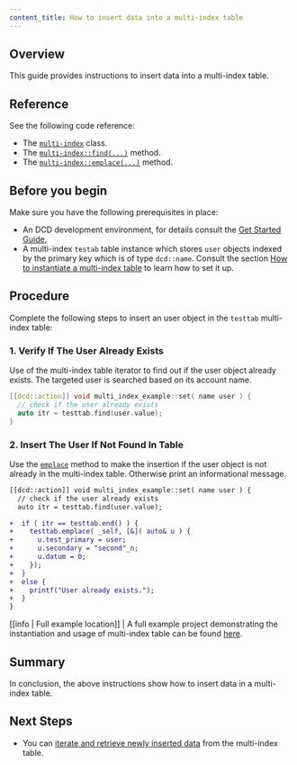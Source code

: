 ```yaml
---
content_title: How to insert data into a multi-index table
---
```


## Overview

This guide provides instructions to insert data into a multi-index table.

## Reference

See the following code reference:

* The [`multi-index`](../../classdcd_1_1multi__index) class.
* The [`multi-index::find(...)`](../../group__multiindex#function-find) method.
* The [`multi-index::emplace(...)`](../../group__multiindex/#function-emplace) method.

## Before you begin

Make sure you have the following prerequisites in place:

* An DCD development environment, for details consult the [Get Started Guide](https://developers.dcd.io/welcome/latest/getting-started-guide/index),
* A multi-index `testab` table instance which stores `user` objects indexed by the primary key which is of type `dcd::name`. Consult the section [How to instantiate a multi-index table](./how-to-instantiate-a-multi-index-table.md) to learn how to set it up.

## Procedure

Complete the following steps to insert an user object in the `testtab` multi-index table:

### 1. Verify If The User Already Exists

Use of the multi-index table iterator to find out if the user object already exists. The targeted user is searched based on its account name.

```cpp
[[dcd::action]] void multi_index_example::set( name user ) {
  // check if the user already exists
  auto itr = testtab.find(user.value);
}
```

### 2. Insert The User If Not Found In Table

Use the [`emplace`](../../group__multiindex/#function-emplace) method to make the insertion if the user object is not already in the multi-index table. Otherwise print an informational message.

```diff
[[dcd::action]] void multi_index_example::set( name user ) {
  // check if the user already exists
  auto itr = testtab.find(user.value);

+  if ( itr == testtab.end() ) {
+    testtab.emplace( _self, [&]( auto& u ) {
+      u.test_primary = user;
+      u.secondary = "second"_n;
+      u.datum = 0;
+    });
+  }
+  else {
+    printf("User already exists.");
+  }
}
```

[[info | Full example location]]
| A full example project demonstrating the instantiation and usage of multi-index table can be found [here](https://github.com/DCD/dcd.cdt/tree/master/examples/multi_index_example).

## Summary

In conclusion, the above instructions show how to insert data in a multi-index table.

## Next Steps

* You can [iterate and retrieve newly inserted data](./how-to-iterate-and-retrieve-a-multi_index-table) from the multi-index table.
